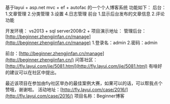 基于layui + asp.net mvc + ef + autofac 的一个个人博客系统
功能如下：
后台：
1.文章管理
2.分类管理
3.设置
4.日志管理
前台
1.显示后台发布的文章信息
2.评论功能

开发环境：
vs2013 + 
sql server2008r2 +
项目演示地址：
管理后台：[http://beginner.zhengjinfan.cn/manage](http://beginner.zhengjinfan.cn/manage)
 1.登录名：admin
 2.密码：admin

前台：[http://beginner.zhengjinfan.cn/manage](http://beginner.zhengjinfan.cn/)
问答社区：[http://fly.layui.com/jie/5081.html](http://fly.layui.com/jie/5081.html)
有啥好的建议可以在社区中提出。

最近该项目在参加由fly社区举办的最佳案例大赛，如果可以的话，可以帮我点个赞哦，谢谢啦。
活动地址：[http://fly.layui.com/case/2016/](http://fly.layui.com/case/2016/) 项目名称：Beginner博客
